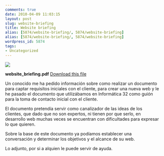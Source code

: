 ```yaml
---
comments: true
date: 2010-04-09 11:03:15
layout: post
slug: website-briefing
title: Website briefing
alias: [5874/website-briefing/, 5874/website-briefing]
alias: [5874/website-briefing/, 5874/website-briefing]
wordpress_id: 5874
tags:
- Uncategorized
---
```



    


[![](http://blog.alvareznavarro.es/images/2011/06/pdf.png?w=48)](http://www.alvareznavarro.es/website-briefing)



**website_briefing.pdf**
[Download this file](http://posterous.com/getfile/files.posterous.com/jorgegorka/dIcz9CveJRKXFpYxWFwkQswj7pbwDtNHMHHmfRDvxWxZykMsAF0mgsAnIA4a/website_briefing.pdf)








Un conocido me ha pedido información sobre como realizar un documento para captar requisitos iniciales con el cliente, para crear una nueva web y le he pasado el documento que utilizábamos en Informática 32 como guión para la toma de contacto inicial con el cliente.

El documento pretendía servir como canalizador de las ideas de los clientes, que dado que no son expertos, ni tienen por que serlo, en desarrollo web muchas veces se encuentran con dificultades para expresar lo que quieren.

Sobre la base de este documento ya podíamos establecer una conversación y determinar los objetivos y el alcance de su web.

Lo adjunto, por si a alquien le puede servir de ayuda.


  
